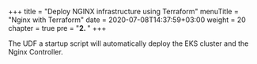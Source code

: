 +++
title = "Deploy NGINX infrastructure using Terraform"
menuTitle = "Nginx with Terraform"
date = 2020-07-08T14:37:59+03:00
weight = 20
chapter = true
pre = "<b>2. </b>"
+++

The UDF a startup script will automatically deploy the EKS cluster and the Nginx Controller.
